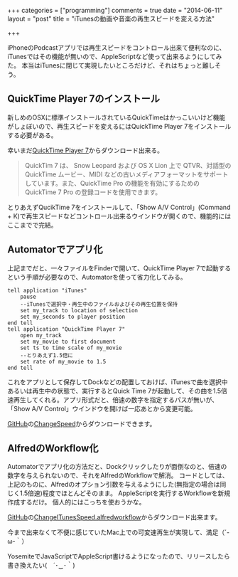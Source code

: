 +++
categories = ["programming"]
comments = true
date = "2014-06-11"
layout = "post"
title = "iTunesの動画や音楽の再生スピードを変える方法"

+++

iPhoneのPodcastアプリでは再生スピードをコントロール出来て便利なのに、iTunesではその機能が無いので、AppleScriptなど使って出来るようにしてみた。
本当はiTunesに閉じて実現したいところだけど、それはちょっと難しそう。

## QuickTime Player 7のインストール

<!-- more -->

新しめのOSXに標準インストールされているQuickTimeはかっこいいけど機能がしょぼいので、再生スピードを変えるにはQuickTime Player 7をインストールする必要がある。

幸いまだ[QuickTime Player 7](http://support.apple.com/kb/DL923?viewlocale=ja_JP)からダウンロード出来る。

> QuickTim 7 は、 Snow Leopard および OS X Lion 上で QTVR、対話型の QuickTime ムービー、MIDI などの古いメディアフォーマットをサポートしています。また、QuickTime Pro の機能を有効にするための QuickTime 7 Pro の登録コードを使用できます。

とりあえずQucikTime 7をインストールして、「Show A/V Control」(Command + K)で再生スピードなどコントロール出来るウインドウが開くので、機能的にはここまでで完結。

## Automatorでアプリ化

上記までだと、一々ファイルをFinderで開いて、QuickTime Player 7で起動するという手順が必要なので、Automatorを使って省力化してみる。

```
tell application "iTunes"
	pause
	--iTunesで選択中・再生中のファイルおよびその再生位置を保持
	set my_track to location of selection
	set my_seconds to player position
end tell
tell application "QuickTime Player 7"
	open my_track
	set my_movie to first document
	set ts to time scale of my_movie
	--とりあえず1.5倍に
	set rate of my_movie to 1.5
end tell
```

これをアプリとして保存してDockなどの配置しておけば、iTunesで曲を選択中あるいは再生中の状態で、実行するとQuick Time 7が起動して、その曲を1.5倍速再生してくれる。アプリ形式だと、倍速の数字を指定するパスが無いが、「Show A/V Control」ウインドウを開けば一応あとから変更可能。

[GitHub](https://github.com/mono0926/AppleScript)の[ChangeSpeed](https://github.com/mono0926/AppleScript/raw/master/ChangeSpeed.zip)からダウンロードできます。

## AlfredのWorkflow化

Automatorでアプリ化の方法だと、Dockクリックしたりが面倒なのと、倍速の数字を与えられないので、それをAlfredのWorkflowで解消。
コードとしては、上記のものに、Alfredのオプション引数を与えるようにした(無指定の場合は同じく1.5倍速)程度でほとんどそのまま。
AppleScriptを実行するWorkflowを新規作成するだけ。
個人的にはこっちを使おうかな。

[GitHub](https://github.com/mono0926/AlfredWorkflow)の[ChangeITunesSpeed.alfredworkflow](https://github.com/mono0926/AlfredWorkflow/raw/master/changeSpeed/ChangeITunesSpeed.alfredworkflow)からダウンロード出来ます。

今まで出来なくて不便に感じていたMac上での可変速再生が実現して、満足（´-ω-｀）


YosemiteでJavaScriptでAppleScript書けるようになったので、リリースしたら書き換えたい(　´･‿･｀)
